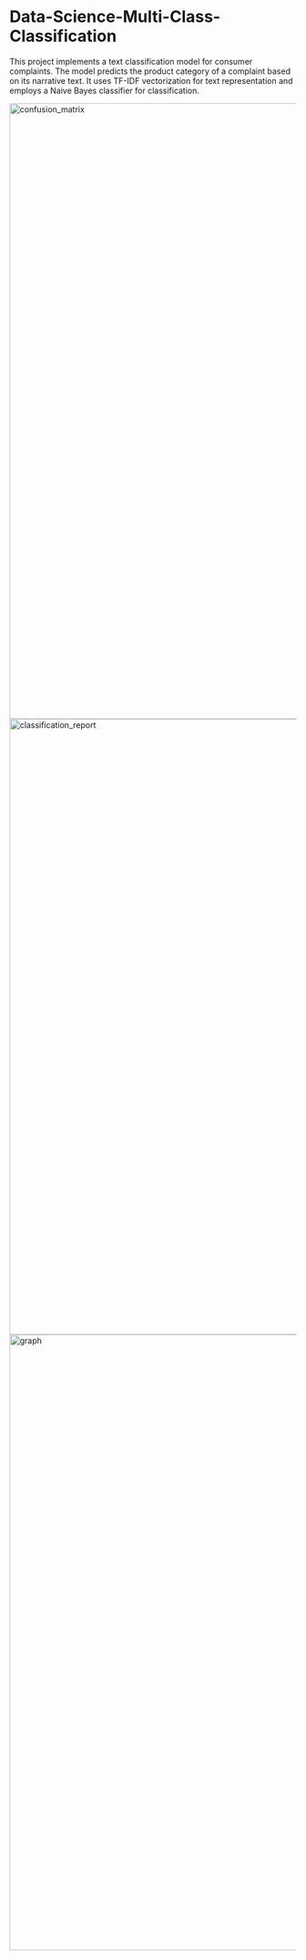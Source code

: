 # Data-Science-Multi-Class-Classification
This project implements a text classification model for consumer complaints. The model predicts the product category of a complaint based on its narrative text. It uses TF-IDF vectorization for text representation and employs a Naive Bayes classifier for classification.


<img width="1920" height="1080" alt="confusion_matrix" src="https://github.com/user-attachments/assets/cc7884d2-fdae-4788-aeca-855fd63983ea" />
<img width="1920" height="1080" alt="classification_report" src="https://github.com/user-attachments/assets/9d8ccbdd-9356-44f7-9097-b894c232bb89" />
<img width="1920" height="1080" alt="graph" src="https://github.com/user-attachments/assets/1599977e-2f02-4899-9c19-414e98e2c057" />

